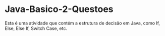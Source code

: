 # Java-Basico-2-Questoes
Esta é uma atividade que contém a estrutura de decisão em Java, como If, Else, Else If, Switch Case, etc.
